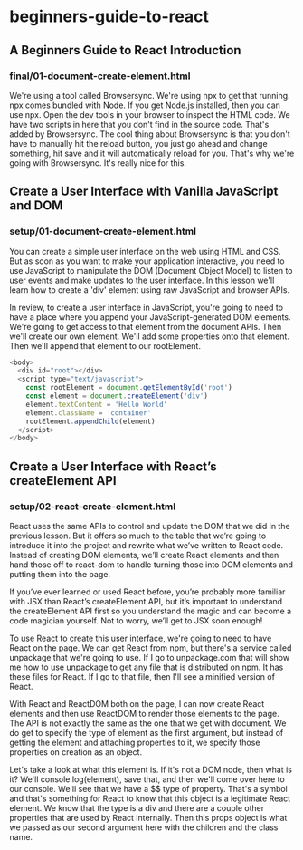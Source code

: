 # beginners-guide-to-react

## A Beginners Guide to React Introduction

### final/01-document-create-element.html

We're using a tool called Browsersync. We're using npx to get that running. npx comes bundled with Node. If you get Node.js installed, then you can use npx. Open the dev tools in your browser to inspect the HTML code. We have two scripts in here that you don't find in the source code. That's added by Browsersync. The cool thing about Browsersync is that you don't have to manually hit the reload button, you just go ahead and change something, hit save and it will automatically reload for you. That's why we're going with Browsersync. It's really nice for this.

## Create a User Interface with Vanilla JavaScript and DOM

### setup/01-document-create-element.html

You can create a simple user interface on the web using HTML and CSS. But as soon as you want to make your application interactive, you need to use JavaScript to manipulate the DOM (Document Object Model) to listen to user events and make updates to the user interface. In this lesson we'll learn how to create a 'div' element using raw JavaScript and browser APIs.

In review, to create a user interface in JavaScript, you're going to need to have a place where you append your JavaScript-generated DOM elements. We're going to get access to that element from the document APIs. Then we'll create our own element. We'll add some properties onto that element. Then we'll append that element to our rootElement.

```javascript
<body>
  <div id="root"></div>
  <script type="text/javascript">
    const rootElement = document.getElementById('root')
    const element = document.createElement('div')
    element.textContent = 'Hello World'
    element.className = 'container'
    rootElement.appendChild(element)
  </script>
</body>
```

## Create a User Interface with React’s createElement API

### setup/02-react-create-element.html

React uses the same APIs to control and update the DOM that we did in the previous lesson. But it offers so much to the table that we’re going to introduce it into the project and rewrite what we’ve written to React code. Instead of creating DOM elements, we’ll create React elements and then hand those off to react-dom to handle turning those into DOM elements and putting them into the page.

If you’ve ever learned or used React before, you’re probably more familiar with JSX than React’s createElement API, but it’s important to understand the createElement API first so you understand the magic and can become a code magician yourself. Not to worry, we’ll get to JSX soon enough!

To use React to create this user interface, we're going to need to have React on the page. We can get React from npm, but there's a service called unpackage that we're going to use. If I go to unpackage.com that will show me how to use unpackage to get any file that is distributed on npm. It has these files for React. If I go to that file, then I'll see a minified version of React.

With React and ReactDOM both on the page, I can now create React elements and then use ReactDOM to render those elements to the page. The API is not exactly the same as the one that we get with document. We do get to specify the type of element as the first argument, but instead of getting the element and attaching properties to it, we specify those properties on creation as an object.

Let's take a look at what this element is. If it's not a DOM node, then what is it? We'll console.log(element), save that, and then we'll come over here to our console. We'll see that we have a $$ type of property. That's a symbol and that's something for React to know that this object is a legitimate React element. We know that the type is a div and there are a couple other properties that are used by React internally. Then this props object is what we passed as our second argument here with the children and the class name.
